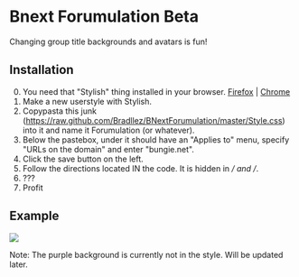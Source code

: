 Bnext Forumulation Beta
===========

Changing group title backgrounds and avatars is fun!

## Installation
0. You need that "Stylish" thing installed in your browser. [Firefox](https://addons.mozilla.org/en-US/firefox/addon/stylish/) | [Chrome](https://chrome.google.com/webstore/detail/stylish/fjnbnpbmkenffdnngjfgmeleoegfcffe?hl=en)
1. Make a new userstyle with Stylish.
2. Copypasta this junk (https://raw.github.com/Bradllez/BNextForumulation/master/Style.css) into it and name it Forumulation (or whatever).
4. Below the pastebox, under it should have an "Applies to" menu, specify "URLs on the domain" and enter "bungie.net".
5. Click the save button on the left.
6. Follow the directions located IN the code. It is hidden in */ and /*.
7. ???
8. Profit

## Example
<img src=http://img51.imageshack.us/img51/7588/screenshot20130113at142.png />

Note: The purple background is currently not in the style. Will be updated later.
